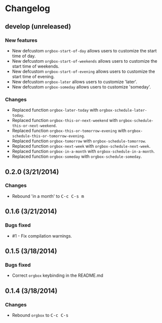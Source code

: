 # Changelog

## develop (unreleased)

### New features

* New defcustom `orgbox-start-of-day` allows users to customize the
  start time of day.
* New defcustom `orgbox-start-of-weekends` allows users to customize
  the start time of weekends.
* New defcustom `orgbox-start-of-evening` allows users to customize
  the start time of evening.
* New defcustom `orgbox-later` allows users to customize 'later'.
* New defcustom `orgbox-someday` allows users to customize 'someday'.

### Changes

* Replaced function `orgbox-later-today` with
  `orgbox-schedule-later-today`.
* Replaced function `orgbox-this-or-next-weekend` with
  `orgbox-schedule-this-or-next-weekend`.
* Replaced function `orgbox-this-or-tomorrow-evening` with
  `orgbox-schedule-this-or-tomorrow-evening`.
* Replaced function `orgbox-tomorrow` with `orgbox-schedule-tomorrow`.
* Replaced function `orgbox-next-week` with
  `orgbox-schedule-next-week`.
* Replaced function `orgbox-in-a-month` with
  `orgbox-schedule-in-a-month`.
* Replaced function `orgbox-someday` with `orgbox-schedule-someday`.


## 0.2.0 (3/21/2014)

### Changes

* Rebound 'in a month' to <kbd>C-c C-s m</kbd>


## 0.1.6 (3/21/2014)

### Bugs fixed

* #1 - Fix compilation warnings.


## 0.1.5 (3/18/2014)

### Bugs fixed

* Correct `orgbox` keybinding in the README.md


## 0.1.4 (3/18/2014)

### Changes

* Rebound `orgbox` to <kbd>C-c C-s</kbd>
